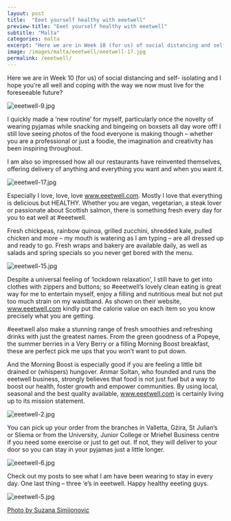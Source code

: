 ```yaml
---
layout: post
title:  "Eeet yourself healthy with eeetwell"
preview-title: "Eeet yourself healthy with eeetwell"
subtitle: "Malta"
categories: malta
excerpt: "Here we are in Week 10 (for us) of social distancing and self- isolating and I hope you’re all well and coping with the way we now must live for the foreseeable future?" 
image: /images/malta/eeetwell/eeetwell-17.jpg
permalink: /eeetwell/
---
```


Here we are in Week 10 (for us) of social distancing and self- isolating and I hope you’re all well and coping with the way we now must live for the foreseeable future?

<img src="{{ '/images/malta/eeetwell/eeetwell-9.jpg' | prepend: SourceUrl }}" alt="eeetwell-9.jpg">

I quickly made a ‘new routine’ for myself, particularly once the novelty of wearing pyjamas while snacking and bingeing on boxsets all day wore off! I still love seeing photos of the food everyone is making though – whether you are a professional or just a foodie, the imagination and creativity has been inspiring throughout. 

<div class="row no-gutters">
    <div class="col-md-6 col-sm-12">
        <div class="post-left-image" style="background: url(../images/malta/eeetwell/eeetwell-8.jpg) no-repeat; background-size: cover; margin-right: 0.5rem; max-height: 600px !important"></div>
    </div>
    <div class="col-md-6 col-sm-12">
        <div class="post-right-image" style="background: url(../images/malta/eeetwell/eeetwell-7.jpg) no-repeat; background-size: cover; margin-left: 0.5rem; max-height: 600px !important"></div>
    </div>
</div>

I am also so impressed how all our restaurants have reinvented themselves, offering delivery of anything and everything you want and when you want it.

<img src="{{ '/images/malta/eeetwell/eeetwell-17.jpg' | prepend: SourceUrl }}" alt="eeetwell-17.jpg">

Especially I love, love, love <a href="https://eeetwell.com/" target="_blank">www.eeetwell.com</a>. Mostly I love that everything is delicious but HEALTHY. Whether you are vegan, vegetarian, a steak lover or passionate about Scottish salmon, there is something fresh every day for you to eat well at #eeetwell. 

<div class="row no-gutters">
    <div class="col-md-6 col-sm-12">
        <div class="post-left-image" style="background: url(../images/malta/eeetwell/eeetwell-10.jpg) no-repeat; background-size: cover; margin-right: 0.5rem; max-height: 600px !important"></div>
    </div>
    <div class="col-md-6 col-sm-12">
        <div class="post-right-image" style="background: url(../images/malta/eeetwell/eeetwell.jpg) no-repeat; background-size: cover; margin-left: 0.5rem; max-height: 600px !important"></div>
    </div>
</div>

Fresh chickpeas, rainbow quinoa, grilled zucchini, shredded kale, pulled chicken and more – my mouth is watering as I am typing – are all dressed up and ready to go. Fresh wraps and bakery are available daily, as well as salads and spring specials so you never get bored with the menu.

<img src="{{ '/images/malta/eeetwell/eeetwell-15.jpg' | prepend: SourceUrl }}" alt="eeetwell-15.jpg">

Despite a universal feeling of ‘lockdown relaxation’, I still have to get into clothes with zippers and buttons; so #eeetwell’s lovely clean eating is great way for me to entertain myself, enjoy a filling and nutritious meal but not put too much strain on my waistband. As shown on their website, <a href="https://eeetwell.com/" target="_blank">www.eeetwell.com</a> kindly put the calorie value on each item so you know precisely what you are getting.

<div class="row no-gutters">
    <div class="col-md-6 col-sm-12">
        <div class="post-left-image" style="background: url(../images/malta/eeetwell/eeetwell-4.jpg) no-repeat; background-size: cover; margin-right: 0.5rem; max-height: 600px !important"></div>
    </div>
    <div class="col-md-6 col-sm-12">
        <div class="post-right-image" style="background: url(../images/malta/eeetwell/eeetwell-1.jpg) no-repeat; background-size: cover; margin-left: 0.5rem; max-height: 600px !important"></div>
    </div>
</div>

#eeetwell also make a stunning range of fresh smoothies and refreshing drinks with just the greatest names. From the green goodness of a Popeye, the summer berries in a Very Berry or a filling Morning Boost breakfast, these are perfect pick me ups that you won’t want to put down.

<div class="row no-gutters">
    <div class="col-md-6 col-sm-12">
        <div class="post-left-image" style="background: url(../images/malta/eeetwell/eeetwell-16.jpg) no-repeat; background-size: cover; margin-right: 0.5rem; max-height: 600px !important"></div>
    </div>
    <div class="col-md-6 col-sm-12">
        <div class="post-right-image" style="background: url(../images/malta/eeetwell/eeetwell-14.jpg) no-repeat; background-size: cover; margin-left: 0.5rem; max-height: 600px !important"></div>
    </div>
</div>

And the Morning Boost is especially good if you are feeling a little bit drained or (whispers) hungover.
Anmar Soltan, who founded and runs the eeetwell business, strongly believes that food is not just fuel but a way to boost our health, foster growth and empower communities. By using local, seasonal and the best quality available, <a href="https://eeetwell.com/" target="_blank">www.eeetwell.com</a> is certainly living up to its mission statement.

<img src="{{ '/images/malta/eeetwell/eeetwell-2.jpg' | prepend: SourceUrl }}" alt="eeetwell-2.jpg">

You can pick up your order from the branches in Valletta, Gżira, St Julian’s or Sliema or from the University, Junior College or Mrieħel Business centre if you need some exercise or just to get out. If not, they will deliver to your door so you can stay in your pyjamas just a little longer.

<img src="{{ '/images/malta/eeetwell/eeetwell-6.jpg' | prepend: SourceUrl }}" alt="eeetwell-6.jpg">

Check out my posts to see what I am have been wearing to stay in every day.
One last thing – three ‘e’s in eeetwell. Happy healthy eeeting guys.

<img src="{{ '/images/malta/eeetwell/eeetwell-5.jpg' | prepend: SourceUrl }}" alt="eeetwell-5.jpg">

<a href="https://www.instagram.com/simisu__/" target="_blank">Photo by Suzana Simijonovic</a>